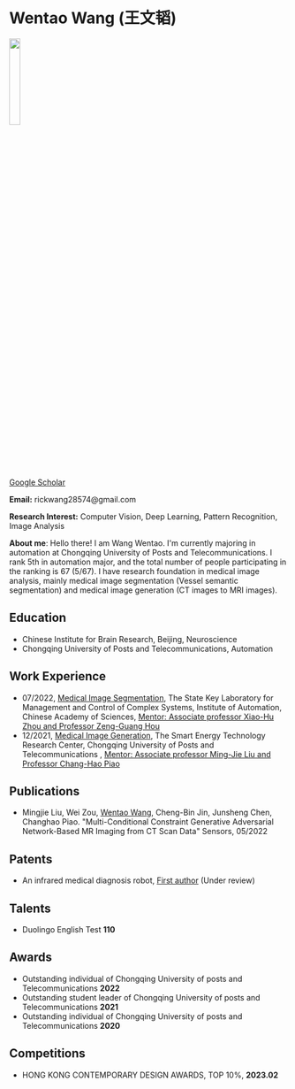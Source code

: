 <h1 id=""><font _mstmutation="1">Wentao Wang (王文韬)</font><a class="headerlink" href="" title="Permanent link"></a></h1>

<img src="/img/self.jpg" width="20%">

<!-- 设置谷歌学术地址 -->
[Google Scholar](https://scholar.google.cz/citations?hl=zh-CN&pli=1&user=Q9dFVesAAAAJ)

<!-- 设置我的电子邮件地址 -->
<p><strong>Email:</strong> rickwang28574@gmail.com</p>
<p><strong>Research Interest:</strong> Computer Vision, Deep Learning, Pattern Recognition, Image Analysis</p>

<p><strong>About me</strong>: Hello there! I am Wang Wentao. I'm currently majoring in automation at Chongqing University of Posts and Telecommunications. I rank 5th in automation major, and the total number of people participating in the ranking is 67 (5/67). I have research foundation in medical image analysis, mainly medical image segmentation (Vessel semantic segmentation) and medical image generation (CT images to MRI images).</p>

<!-- ## Education -->
<h2 id="Education"><font _mstmutation="1">Education</font><a class="headerlink" href="" title="Permanent link"></a></h2>
<ul>
<li>Chinese Institute for Brain Research, Beijing, Neuroscience</li>
<li>Chongqing University of Posts and Telecommunications, Automation</li>
</ul>

<!-- ## Work Experience -->
<h2 id="Work Experience"><font _mstmutation="1">Work Experience</font><a class="headerlink" href="" title="Permanent link"></a></h2>
<ul>
<li>07/2022, <u>Medical Image Segmentation</u>, The State Key Laboratory for Management and Control of Complex Systems, Institute of Automation, Chinese Academy of Sciences, <u>Mentor: Associate professor Xiao-Hu Zhou and Professor Zeng-Guang Hou</u></li>
<li>12/2021, <u>Medical Image Generation</u>, The Smart Energy Technology Research Center, Chongqing University of Posts and Telecommunications , <u>Mentor: Associate professor Ming-Jie Liu and Professor Chang-Hao Piao</u></li>
</ul>

<!-- ## Publications -->
<h2 id="Publications"><font _mstmutation="1">Publications</font><a class="headerlink" href="" title="Permanent link"></a></h2>
<ul>
<li>Mingjie Liu, Wei Zou, <u>Wentao Wang</u>, Cheng-Bin Jin, Junsheng Chen, Changhao Piao. "Multi-Conditional Constraint Generative Adversarial Network-Based MR Imaging from CT Scan Data" Sensors, 05/2022</li>
</ul>

<h2 id="Patents"><font _mstmutation="1">Patents</font><a class="headerlink" href="" title="Permanent link"></a></h2>
<ul>
<li>An infrared medical diagnosis robot, <u>First author</u> (Under review)</li>
</ul>

<!-- ## Talents -->
<h2 id="Talents"><font _mstmutation="1">Talents</font><a class="headerlink" href="" title="Permanent link"></a></h2>
<ul>
<li>Duolingo English Test <strong>110</strong></li>
</ul>

<!-- ## Awards -->
<h2 id="Awards"><font _mstmutation="1">Awards</font><a class="headerlink" href="" title="Permanent link"></a></h2>
<ul>
<li>Outstanding individual of Chongqing University of posts and Telecommunications <strong>2022</strong></li>
<li>Outstanding student leader of Chongqing University of posts and Telecommunications <strong>2021</strong></li>
<li>Outstanding individual of Chongqing University of posts and Telecommunications <strong>2020</strong></li>
</ul>

<!-- ## Competitions -->
<h2 id="Competitions"><font _mstmutation="1">Competitions</font><a class="headerlink" href="" title="Permanent link"></a></h2>
<ul>
<li>HONG KONG CONTEMPORARY DESIGN AWARDS, TOP 10%, <strong>2023.02</strong></li>
</ul>